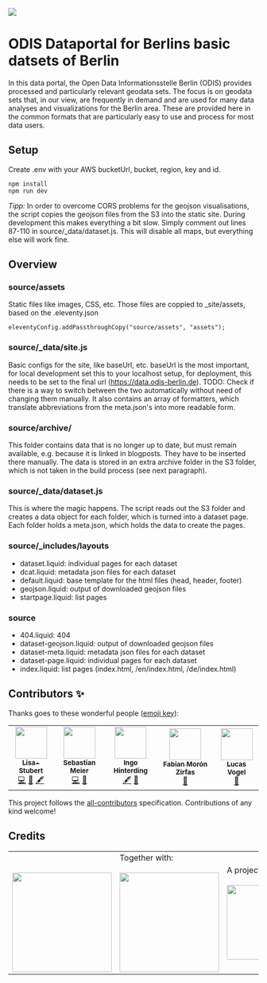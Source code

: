 ![](https://img.shields.io/badge/Build%20with%20%E2%9D%A4%EF%B8%8F-at%20Technologiesitftung%20Berlin-blue)

# ODIS Dataportal for Berlins basic datsets of Berlin

In this data portal, the Open Data Informationsstelle Berlin (ODIS) provides processed and particularly relevant geodata sets. The focus is on geodata sets that, in our view, are frequently in demand and are used for many data analyses and visualizations for the Berlin area. These are provided here in the common formats that are particularly easy to use and process for most data users.

## Setup

Create .env with your AWS bucketUrl, bucket, region, key and id.

```
npm install
npm run dev
```

*Tipp:* In order to overcome CORS problems for the geojson visualisations, the script copies the geojson files from the S3 into the static site. During development this makes everything a bit slow. Simply comment out lines 87-110 in source/_data/dataset.js. This will disable all maps, but everything else will work fine.

## Overview

### source/assets

Static files like images, CSS, etc.
Those files are coppied to _site/assets, based on the .eleventy.json
```
eleventyConfig.addPassthroughCopy("source/assets", "assets");
```

### source/_data/site.js

Basic configs for the site, like baseUrl, etc.
baseUrl is the most important, for local development set this to your localhost setup, for deployment, this needs to be set to the final url (https://data.odis-berlin.de). TODO: Check if there is a way to switch between the two automatically without need of changing them manually.
It also contains an array of formatters, which translate abbreviations from the meta.json's into more readable form.

### source/archive/

This folder contains data that is no longer up to date, but must remain available, e.g. because it is linked in blogposts. They have to be inserted there manually. The data is stored in an extra archive folder in the S3 folder, which is not taken in the build process (see next paragraph).


### source/_data/dataset.js

This is where the magic happens. The script reads out the S3 folder and creates a data object for each folder, which is turned into a dataset page. Each folder holds a meta.json, which holds the data to create the pages.

### source/_includes/layouts

- dataset.liquid: individual pages for each dataset
- dcat.liquid: metadata json files for each dataset
- default.liquid: base template for the html files (head, header, footer)
- geojson.liquid: output of downloaded geojson files
- startpage.liquid: list pages

### source

- 404.liquid: 404
- dataset-geojson.liquid: output of downloaded geojson files
- dataset-meta.liquid: metadata json files for each dataset
- dataset-page.liquid: individual pages for each dataset
- index.liquid: list pages (index.html, /en/index.html, /de/index.html)


## Contributors ✨

Thanks goes to these wonderful people ([emoji key](https://allcontributors.org/docs/en/emoji-key)):

<!-- ALL-CONTRIBUTORS-LIST:START - Do not remove or modify this section -->
<!-- prettier-ignore-start -->
<!-- markdownlint-disable -->
<table>
  <tr>
    <td align="center"><a href="https://github.com/Lisa-Stubert"><img src="https://avatars.githubusercontent.com/u/61182572?v=4?s=64" width="64px;" alt=""/><br /><sub><b>Lisa-Stubert</b></sub></a><br /><a href="https://github.com/technologiestiftung/portal-for-basic-datasets/commits?author=Lisa-Stubert" title="Code">💻</a> <a href="https://github.com/technologiestiftung/portal-for-basic-datasets/commits?author=Lisa-Stubert" title="Documentation">📖</a> <a href="#content-Lisa-Stubert" title="Content">🖋</a></td>
    <td align="center"><a href="http://www.sebastianmeier.eu/"><img src="https://avatars.githubusercontent.com/u/302789?v=4?s=64" width="64px;" alt=""/><br /><sub><b>Sebastian Meier</b></sub></a><br /><a href="https://github.com/technologiestiftung/portal-for-basic-datasets/commits?author=sebastian-meier" title="Code">💻</a> <a href="https://github.com/technologiestiftung/portal-for-basic-datasets/commits?author=sebastian-meier" title="Documentation">📖</a></td>
    <td align="center"><a href="http://www.awsm.de/"><img src="https://avatars.githubusercontent.com/u/434355?v=4?s=64" width="64px;" alt=""/><br /><sub><b>Ingo Hinterding</b></sub></a><br /><a href="#content-Esshahn" title="Content">🖋</a> <a href="#maintenance-Esshahn" title="Maintenance">🚧</a></td>
    <td align="center"><a href="https://fabianmoronzirfas.me/"><img src="https://avatars.githubusercontent.com/u/315106?v=4?s=64" width="64px;" alt=""/><br /><sub><b>Fabian Morón Zirfas</b></sub></a><br /><a href="#maintenance-ff6347" title="Maintenance">🚧</a></td>
    <td align="center"><a href="https://github.com/vogelino"><img src="https://avatars.githubusercontent.com/u/2759340?v=4?s=64" width="64px;" alt=""/><br /><sub><b>Lucas Vogel</b></sub></a><br /><a href="https://github.com/technologiestiftung/portal-for-basic-datasets/commits?author=vogelino" title="Documentation">📖</a></td>
  </tr>
</table>

<!-- markdownlint-restore -->
<!-- prettier-ignore-end -->

<!-- ALL-CONTRIBUTORS-LIST:END -->

This project follows the [all-contributors](https://github.com/all-contributors/all-contributors) specification. Contributions of any kind welcome!

## Credits

<table>
  <tr>
    <td>
      <a src="https://odis-berlin.de">
        <br />
        <br />
        <img width="200" src="https://logos.citylab-berlin.org/logo-odis-berlin.svg" />
      </a>
    </td>
    <td>
      Together with: <a src="https://citylab-berlin.org/en/start/">
        <br />
        <br />
        <img width="200" src="https://logos.citylab-berlin.org/logo-citylab-berlin.svg" />
      </a>
    </td>
    <td>
      A project by: <a src="https://www.technologiestiftung-berlin.de/en/">
        <br />
        <br />
        <img width="150" src="https://logos.citylab-berlin.org/logo-technologiestiftung-berlin-en.svg" />
      </a>
    </td>
    <td>
      Supported by: <a src="https://www.berlin.de/rbmskzl/en/">
        <br />
        <br />
        <img width="80" src="https://logos.citylab-berlin.org/logo-berlin-senweb-en.svg" />
      </a>
    </td>
  </tr>
</table>

